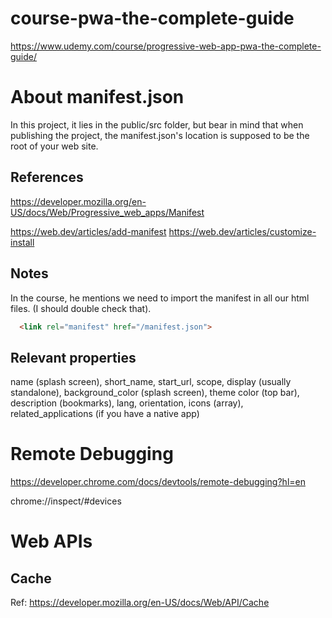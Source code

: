 # course-pwa-the-complete-guide
https://www.udemy.com/course/progressive-web-app-pwa-the-complete-guide/

# About manifest.json

In this project, it lies in the public/src folder, but bear in mind that when publishing the project, the manifest.json's location is supposed to be the root of your web site.

## References

https://developer.mozilla.org/en-US/docs/Web/Progressive_web_apps/Manifest

https://web.dev/articles/add-manifest
https://web.dev/articles/customize-install

## Notes

In the course, he mentions we need to import the manifest in all our html files. (I should double check that).

```html
  <link rel="manifest" href="/manifest.json">
```  

## Relevant properties

name (splash screen), short_name, start_url, scope, display (usually standalone), background_color (splash screen), theme color (top bar), description (bookmarks), lang, orientation, icons (array), related_applications (if you have a native app) 

# Remote Debugging

https://developer.chrome.com/docs/devtools/remote-debugging?hl=en

chrome://inspect/#devices

# Web APIs

## Cache

Ref: https://developer.mozilla.org/en-US/docs/Web/API/Cache

